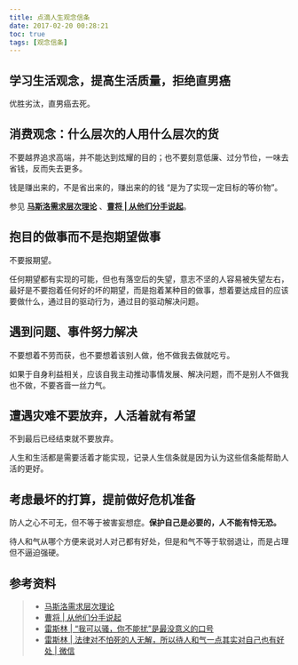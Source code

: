 ```yaml
---
title: 点滴人生观念信条
date: 2017-02-20 00:28:21
toc: true
tags: [观念信条]
---
```




## 学习生活观念，提高生活质量，拒绝直男癌

优胜劣汰，直男癌去死。



## 消费观念：什么层次的人用什么层次的货

不要越界追求高端，并不能达到炫耀的目的；也不要刻意低廉、过分节俭，一味去省钱，反而失去更多。

钱是赚出来的，不是省出来的，赚出来的的钱 “是为了实现一定目标的等价物”。

参见 [**马斯洛需求层次理论**](/wiki/生活学习/马斯洛需求层次理论/) 、[**曹将 | 从他们分手说起**](http://mp.weixin.qq.com/s?src=3&timestamp=1488090359&ver=1&signature=VLFpBV0WLAh1r9I3PBT-9FuDm38jFBrv-*Ia-q56C0NNkousMilz8JavZwOAmUNdkPseSPcDULYLd11CBzeVBNAQnUmxPy55vAPxh17J163O2g2FVSx1w6h2YghhhHCRZWMw7sQhYq0yQwICSRGLTeUwZSa9PtFAYuQrpScgAyg=)。



## 抱目的做事而不是抱期望做事

不要报期望。

任何期望都有实现的可能，但也有落空后的失望，意志不坚的人容易被失望左右，最好是不要抱着任何好的坏的期望，而是抱着某种目的做事，想着要达成目的应该要做什么，通过目的驱动行为，通过目的驱动解决问题。



## 遇到问题、事件努力解决

不要想着不劳而获，也不要想着该别人做，他不做我去做就吃亏。

如果于自身利益相关，应该自我主动推动事情发展、解决问题，而不是别人不做我也不做，不要吝啬一丝力气。



## 遭遇灾难不要放弃，人活着就有希望

不到最后已经结束就不要放弃。

人生和生活都是需要活着才能实现，记录人生信条就是因为认为这些信条能帮助人活的更好。



## 考虑最坏的打算，提前做好危机准备

防人之心不可无，但不等于被害妄想症。**保护自己是必要的，人不能有恃无恐。**

待人和气从哪个方便来说对人对己都有好处，但是和气不等于软弱退让，而是占理但不逼迫强硬。



## 参考资料

> - [马斯洛需求层次理论](/wiki/生活学习/马斯洛需求层次理论/)
> - [曹将 | 从他们分手说起](http://mp.weixin.qq.com/s?src=3&timestamp=1488090359&ver=1&signature=VLFpBV0WLAh1r9I3PBT-9FuDm38jFBrv-*Ia-q56C0NNkousMilz8JavZwOAmUNdkPseSPcDULYLd11CBzeVBNAQnUmxPy55vAPxh17J163O2g2FVSx1w6h2YghhhHCRZWMw7sQhYq0yQwICSRGLTeUwZSa9PtFAYuQrpScgAyg=)
> - [雷斯林 | “我可以骚，你不能扰”是最没意义的口号](http://www.zhijiandoukou.com/mp/odiucqf.html)
> - [雷斯林 | 法律对不怕死的人无解，所以待人和气一点其实对自己也有好处 | 微信](http://mp.weixin.qq.com/s?__biz=MzA3MjA4MDI5OQ==&mid=2651728468&idx=1&sn=428524e951eeb91bcfa728ba97c47674&chksm=84d94490b3aecd86a1b513df25504c6ac727f514adc98dd8e3b501131a46850187cb3750abf2&mpshare=1&scene=22&srcid=0219FqZAJ85NQ5SrSgpJr3UW#rd)